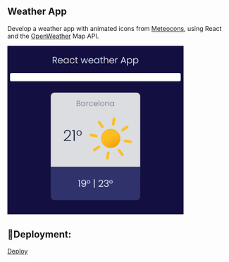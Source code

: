 ## Weather App

Develop a weather app with animated icons from [ Meteocons](https://bas.dev/work/meteocons), using React and the [OpenWeather](https://openweathermap.org/) Map API.

[<img src="./weatherAnim.png" width="400"/>](./weatherAnim.png)

## 🚀Deployment:

[Deploy](https://6704f92f446fab1779e33517--tiempo-react-app.netlify.app/)
